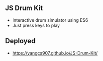 ## JS Drum Kit

- Interactive drum simulator using ES6
- Just press keys to play

## Deployed
+ https://yangcs907.github.io/JS-Drum-Kit/
